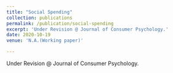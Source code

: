 ```yaml
---
title: "Social Spending"
collection: publications
permalink: /publication/social-spending
excerpt: 'Under Revision @ Journal of Consumer Psychology.'
date: 2020-10-19
venue: 'N.A.(Working paper)'

---
```

Under Revision @ Journal of Consumer Psychology.

